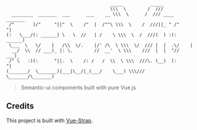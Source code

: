 ```
                                       _____          _____
                                       \\\  \        /  ///
  ________  _______  ___      ___    __ \\\  \      /  /// ____ _______  
 /"       )/"     "||"  \    /"  |  /""\ \\\  \    /  ///||_ " /"     "|
(:   \___/(: ______) \   \  //   | /    \ \\\  \  /  ///(  ) :(: ______)
 \___  \   \/    |   /\\  \/.    |/' /\  \ \\\  \/  /// |  |  .\/    |   
  __/  \\  // ___)_ |: \.        //  __'  \ \\\    ///  |  |  "// ___)_  
 /" \   :)(:      "||.  \    /: /   /  \\  \ \\\  ///\. (__)  (:      "|
(_______/  \_______)|___|\__/|_(___/    \___) \\\///  \_______/\_______)
```
> Semantic-ui components built with pure Vue.js


## Credits
This project is built with [Vue-Strap](https://github.com/yuche/vue-strap).
